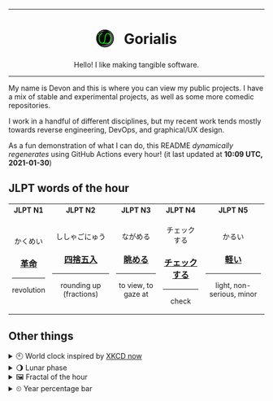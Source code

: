 ***

<h1 align="center">
<sub>
    <img src="readme/resources/avatar.png" height="36">
</sub>
&nbsp;
Gorialis
</h1>
<p align="center">
Hello! I like making tangible software.
</p>

***

My name is Devon and this is where you can view my public projects. I have a mix of stable and experimental projects, as well as some more comedic repositories.

I work in a handful of different disciplines, but my recent work tends mostly towards reverse engineering, DevOps, and graphical/UX design.

As a fun demonstration of what I can do, this README *dynamically regenerates* using GitHub Actions every hour! (it last updated at **10:09 UTC, 2021-01-30**)

<h2>JLPT words of the hour</h2>
<table>
    <tr>
        <th>JLPT N1</th>
        <th>JLPT N2</th>
        <th>JLPT N3</th>
        <th>JLPT N4</th>
        <th>JLPT N5</th>
    </tr>
    <tr>
        <td>
            <p align="center">かくめい</p>
            <h3 align="center"><b><a href="https://jisho.org/search/%E9%9D%A9%E5%91%BD">革命</a></b></h3>
            <hr>
            <p align="center">revolution</p>
        </td>
        <td>
            <p align="center">ししゃごにゅう</p>
            <h3 align="center"><b><a href="https://jisho.org/search/%E5%9B%9B%E6%8D%A8%E4%BA%94%E5%85%A5">四捨五入</a></b></h3>
            <hr>
            <p align="center">rounding up (fractions)</p>
        </td>
        <td>
            <p align="center">ながめる</p>
            <h3 align="center"><b><a href="https://jisho.org/search/%E7%9C%BA%E3%82%81%E3%82%8B">眺める</a></b></h3>
            <hr>
            <p align="center">to view,<wbr> to gaze at</p>
        </td>
        <td>
            <p align="center">チェックする</p>
            <h3 align="center"><b><a href="https://jisho.org/search/%E3%83%81%E3%82%A7%E3%83%83%E3%82%AF%E3%81%99%E3%82%8B">チェックする</a></b></h3>
            <hr>
            <p align="center">check</p>
        </td>
        <td>
            <p align="center">かるい</p>
            <h3 align="center"><b><a href="https://jisho.org/search/%E8%BB%BD%E3%81%84">軽い</a></b></h3>
            <hr>
            <p align="center">light,<wbr> non-serious,<wbr> minor</p>
        </td>
    </tr>
</table>

<h2>Other things</h2>
<details>
<summary>🕙  World clock inspired by <a href="https://xkcd.com/now">XKCD now</a></summary>

> <img src="generated/now.png" width="512">

</details>
<details>
<summary>🌖 Lunar phase</summary>

The moon is approximately 60.33% through its phase (Waning Gibbous).

</details>
<details>
<summary>&#x1f5bc; Fractal of the hour</summary>

> <img src="generated/fractal.png" width="512">

</details>
<details>
<summary>&#x23f2; Year percentage bar</summary>
<pre><code>2021 [█▁▁▁▁▁▁▁▁▁▁▁▁▁▁▁▁▁▁▁] 8.06%</code></pre>
</details>
